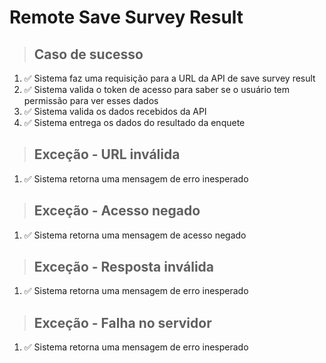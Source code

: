 # Remote Save Survey Result

> ## Caso de sucesso

1. ✅ Sistema faz uma requisição para a URL da API de save survey result
2. ✅ Sistema valida o token de acesso para saber se o usuário tem permissão para ver esses dados
3. ✅ Sistema valida os dados recebidos da API
4. ✅ Sistema entrega os dados do resultado da enquete

> ## Exceção - URL inválida

1. ✅ Sistema retorna uma mensagem de erro inesperado

> ## Exceção - Acesso negado

1. ✅ Sistema retorna uma mensagem de acesso negado

> ## Exceção - Resposta inválida

1. ✅ Sistema retorna uma mensagem de erro inesperado

> ## Exceção - Falha no servidor

1. ✅ Sistema retorna uma mensagem de erro inesperado
